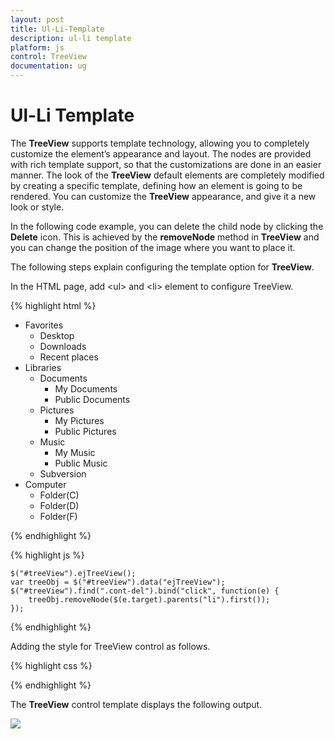 ```yaml
---
layout: post
title: Ul-Li-Template
description: ul-li template
platform: js
control: TreeView
documentation: ug
---
```


# Ul-Li Template

The **TreeView** supports template technology, allowing you to completely customize the element’s appearance and layout. The nodes are provided with rich template support, so that the customizations are done in an easier manner. The look of the **TreeView** default elements are completely modified by creating a specific template, defining how an element is going to be rendered. You can customize the **TreeView** appearance, and give it a new look or style. 

In the following code example, you can delete the child node by clicking the **Delete** icon. This is achieved by the **removeNode** method in **TreeView** and you can change the position of the image where you want to place it.

The following steps explain configuring the template option for **TreeView**.

In the HTML page, add &lt;ul&gt; and &lt;li&gt; element to configure TreeView.

{% highlight html %}

<ul id="treeView">
    <li class="expanded">
        <a>Favorites</a>
        <ul>
            <li>Desktop<div class="cont-del"></div>
            </li>
            <li>Downloads<div class="cont-del"></div>
            </li>
            <li>Recent places<div class="cont-del"></div>
            </li>
        </ul>
    </li>
    <li class="expanded">
        <a>Libraries</a>
        <ul>
            <li>
                <a>Documents</a>
                <ul>
                    <li>My Documents<div class="cont-del"></div>
                    </li>
                    <li>Public Documents<div class="cont-del"></div>
                    </li>
                </ul>
            </li>
            <li>
                <a>Pictures</a>
                <ul>
                    <li>My Pictures<div class="cont-del"></div>
                    </li>
                    <li>Public Pictures<div class="cont-del"></div>
                    </li>
                </ul>
            </li>
            <li>
                <a>Music</a>
                <ul>
                    <li>My Music<div class="cont-del"></div>
                    </li>
                    <li>Public Music<div class="cont-del"></div>
                    </li>
                </ul>
            </li>
            <li><a>Subversion</a></li>
        </ul>
    </li>
    <li>
        <a>Computer</a>
        <ul>
            <li>Folder(C)<div class="cont-del"></div>
            </li>
            <li>Folder(D)<div class="cont-del"></div>
            </li>
            <li>Folder(F)<div class="cont-del"></div>
            </li>
        </ul>
    </li>
</ul>

{% endhighlight %}

{% highlight js %}

    $("#treeView").ejTreeView();
    var treeObj = $("#treeView").data("ejTreeView");
    $("#treeView").find(".cont-del").bind("click", function(e) {
        treeObj.removeNode($(e.target).parents("li").first());
    });

{% endhighlight %}


Adding the style for TreeView control as follows.

{% highlight css %}

<style class="cssStyles">
        .cont-del {
            background: url("../images/treeview/remove-icon.png") no-repeat 50% 50%;
            width: 12px;
            height: 12px;
            display: inline-block;
            cursor: pointer;
        }
</style>

{% endhighlight %}


The **TreeView** control template displays the following output.

![]("/js/TreeView/Ul-Li-Template_images/Ul-Li-Template_img1.png")

